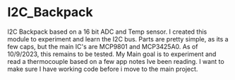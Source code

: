 # I2C_Backpack
I2C Backpack based on a 16 bit ADC and Temp sensor.
I created this module to experiment and learn the I2C bus. Parts are pretty simple, as its a few caps, but the main IC's are MCP9801 and MCP3425A0. As of 10/9/2023, this remains to be tested.
My Main goal is to experiment and read a thermocouple based on a few app notes Ive been reading. I want to make sure I have working code before i move to the main project.
